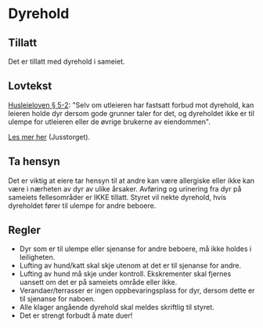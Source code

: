 # Dyrehold

## Tillatt

Det er tillatt med dyrehold i sameiet.

## Lovtekst

[Husleieloven § 5-2](http://www.lovdata.no/all/hl-19990326-017.html#5-2): "Selv om utleieren har fastsatt forbud mot dyrehold, kan leieren holde dyr dersom gode grunner taler for det, og dyreholdet ikke er til ulempe for utleieren eller de øvrige brukerne av eiendommen".

[Les mer her](http://www.jusstorget.no/article.asp?Key=2&FagKey=10&ArtKey=257) (Jusstorget).

## Ta hensyn

Det er viktig at eiere tar hensyn til at andre kan være allergiske eller ikke kan være i nærheten av dyr av ulike årsaker. Avføring og urinering fra dyr på sameiets fellesområder er IKKE tillatt. Styret vil nekte dyrehold, hvis dyreholdet fører til ulempe for andre beboere.

## Regler

- Dyr som er til ulempe eller sjenanse for andre beboere, må ikke holdes i leiligheten.
- Lufting av hund/katt skal skje utenom at det er til sjenanse for andre.
- Lufting av hund må skje under kontroll. Ekskrementer skal fjernes uansett om det er på sameiets område eller ikke.
- Verandaer/terrasser er ingen oppbevaringsplass for dyr, dersom dette er til sjenanse for naboen.
- Alle klager angående dyrehold skal meldes skriftlig til styret.
- Det er strengt forbudt å mate duer!
